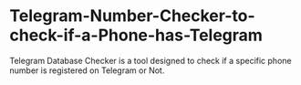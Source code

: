 # Telegram-Number-Checker-to-check-if-a-Phone-has-Telegram
Telegram Database Checker is a tool designed to check if a specific phone number is registered on Telegram or Not.
